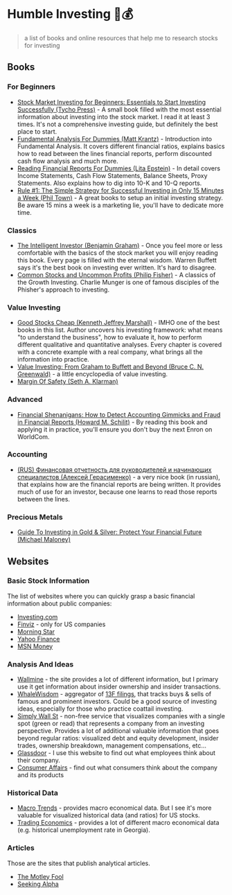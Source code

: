 # Humble Investing 🎩💰

> a list of books and online resources that help me to research stocks for investing

## Books

### For Beginners

* [Stock Market Investing for Beginners: Essentials to Start Investing Successfully (Tycho Press)](https://amzn.to/2o4CBTH) - A small book filled with the most essential information about investing into the stock market. I read it at least 3 times. It's not a comprehensive investing guide, but definitely the best place to start.
* [Fundamental Analysis For Dummies (Matt Krantz)](https://amzn.to/2nwpXfU) - Introduction into Fundamental Analysis. It covers different financial ratios, explains basics how to read between the lines financial reports, perform discounted cash flow analysis and much more.
* [Reading Financial Reports For Dummies (Lita Epstein)](https://amzn.to/2mv3Neb) - In detail covers Income Statements, Cash Flow Statements, Balance Sheets, Proxy Statements. Also explains how to dig into 10-K and 10-Q reports.
* [Rule #1: The Simple Strategy for Successful Investing in Only 15 Minutes a Week (Phil Town)](https://amzn.to/2o6OTLj) - A great books to setup an initial investing strategy. Be aware 15 mins a week is a marketing lie, you'll have to dedicate more time.

### Classics

* [The Intelligent Investor (Benjamin Graham)](https://amzn.to/2nrHZA6) - Once you feel more or less comfortable with the basics of the stock market you will enjoy reading this book. Every page is filled with the eternal wisdom. Warren Buffett says it's the best book on investing ever written. It's hard to disagree.
* [Common Stocks and Uncommon Profits (Philip Fisher)](https://amzn.to/2lUb2Me) - A classics of the Growth Investing. Charlie Munger is one of famous disciples of the Phisher's approach to investing.

### Value Investing

* [Good Stocks Cheap (Kenneth Jeffrey Marshall)](https://amzn.to/2mGeZ7z) - IMHO one of the best books in this list. Author uncovers his investing framework: what means "to understand the business", how to evaluate it, how to perform different qualitative and quantitative analyses. Every chapter is covered with a concrete example with a real company, what brings all the information into practice.
* [Value Investing: From Graham to Buffett and Beyond (Bruce C. N. Greenwald)](https://amzn.to/2nsLOoP) - a little encyclopedia of value investing.
* [Margin Of Safety (Seth A. Klarman)](https://www.amazon.com/Margin-Safety-Risk-Averse-Strategies-Thoughtful/dp/0887305105/ref=as_li_ss_tl?keywords=margin+of+safety&qid=1569772808&s=gateway&sr=8-1&linkCode=sl1&tag=nonstopinvest-20&linkId=3d5ef3845e9e10f6830135c9f0a485d9&language=en_US)

### Advanced

* [Financial Shenanigans: How to Detect Accounting Gimmicks and Fraud in Financial Reports (Howard M. Schilit)](https://amzn.to/2od7YM7) - By reading this book and applying it in practice, you'll ensure you don't buy the next Enron on WorldCom.

### Accounting

* [(RUS) Финансовая отчетность для руководителей и начинающих специалистов (Алексей Герасименко)](https://amzn.to/2mDW7Gg) - a very nice book (in russian), that explains how are the financial reports are being written. It provides much of use for an investor, because one learns to read those reports between the lines.


### Precious Metals

* [Guide To Investing in Gold & Silver: Protect Your Financial Future (Michael Maloney)](https://amzn.to/2mE736T)

## Websites

### Basic Stock Information

The list of websites where you can quickly grasp a basic financial information about public companies:

* [Investing.com](https://www.investing.com/)
* [Finviz](https://finviz.com) - only for US companies
* [Morning Star](https://www.morningstar.com)
* [Yahoo Finance](https://finance.yahoo.com/)
* [MSN Money](https://www.msn.com/en-us/money)

### Analysis And Ideas

* [Wallmine](https://wallmine.com) - the site provides a lot of different information, but I primary use it get information about insider ownership and insider transactions.
* [WhaleWisdom](https://whalewisdom.com/) - aggregator of [13F filings](https://en.wikipedia.org/wiki/Form_13F), that tracks buys & sells of famous and prominent investors. Could be a good source of investing ideas, especially for those who practice coattail investing.
* [Simply Wall St](https://simplywall.st) - non-free service that visualizes companies with a single spot (green or read) that represents a company from an investing perspective. Provides a lot of additional valuable information that goes beyond regular ratios: visualized debt and equity development, insider trades, ownership breakdown, management compensations, etc...
* [Glassdoor](https://www.glassdoor.com) - I use this website to find out what employees think about their company.
* [Consumer Affairs](https://www.consumeraffairs.com/) - find out what consumers think about the company and its products

### Historical Data

* [Macro Trends](https://www.macrotrends.net) - provides macro economical data. But I see it's more valuable for visualized historical data (and ratios) for US stocks.
* [Trading Economics](https://tradingeconomics.com/) - provides a lot of different macro economical data (e.g. historical unemployment rate in Georgia).

### Articles

Those are the sites that publish analytical articles.

* [The Motley Fool](https://www.fool.com/)
* [Seeking Alpha](https://seekingalpha.com/)
